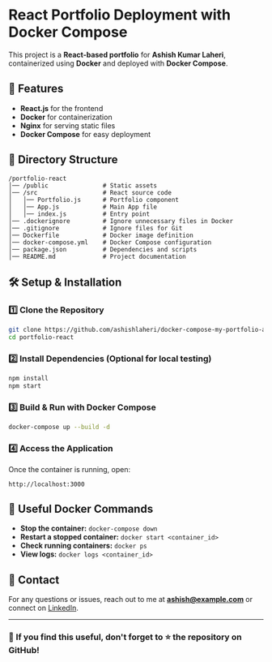 # React Portfolio Deployment with Docker Compose

This project is a **React-based portfolio** for **Ashish Kumar Laheri**, containerized using **Docker** and deployed with **Docker Compose**.

## 🚀 Features
- **React.js** for the frontend
- **Docker** for containerization
- **Nginx** for serving static files
- **Docker Compose** for easy deployment

## 📂 Directory Structure
```
/portfolio-react
│── /public               # Static assets
│── /src                  # React source code
│   │── Portfolio.js      # Portfolio component
│   │── App.js            # Main App file
│   │── index.js          # Entry point
│── .dockerignore         # Ignore unnecessary files in Docker
│── .gitignore            # Ignore files for Git
│── Dockerfile            # Docker image definition
│── docker-compose.yml    # Docker Compose configuration
│── package.json          # Dependencies and scripts
│── README.md             # Project documentation
```

## 🛠️ Setup & Installation
### **1️⃣ Clone the Repository**
```sh
git clone https://github.com/ashishlaheri/docker-compose-my-portfolio-app.git
cd portfolio-react
```

### **2️⃣ Install Dependencies** (Optional for local testing)
```sh
npm install
npm start
```

### **3️⃣ Build & Run with Docker Compose**
```sh
docker-compose up --build -d
```

### **4️⃣ Access the Application**
Once the container is running, open:
```
http://localhost:3000
```

## 📌 Useful Docker Commands
- **Stop the container:** `docker-compose down`
- **Restart a stopped container:** `docker start <container_id>`
- **Check running containers:** `docker ps`
- **View logs:** `docker logs <container_id>`

## 📧 Contact
For any questions or issues, reach out to me at **ashish@example.com** or connect on [LinkedIn](https://linkedin.com/in/ashishlaheri).

---
### 🌟 If you find this useful, don't forget to ⭐ the repository on GitHub!

